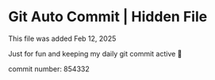 # Git Auto Commit | Hidden File

This file was added Feb 12, 2025

Just for fun and keeping my daily git commit active 🤪

commit number: 854332
